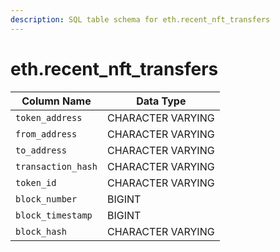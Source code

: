 ```yaml
---
description: SQL table schema for eth.recent_nft_transfers
---
```


# eth.recent\_nft\_transfers

| Column Name        | Data Type         |
| ------------------ | ----------------- |
| `token_address`    | CHARACTER VARYING |
| `from_address`     | CHARACTER VARYING |
| `to_address`       | CHARACTER VARYING |
| `transaction_hash` | CHARACTER VARYING |
| `token_id`         | CHARACTER VARYING |
| `block_number`     | BIGINT            |
| `block_timestamp`  | BIGINT            |
| `block_hash`       | CHARACTER VARYING |
